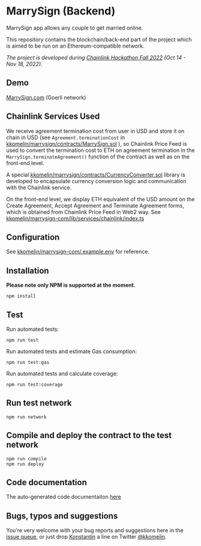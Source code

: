 # MarrySign (Backend) 
MarrySign app allows any couple to get married online.

This repository contains the blockchain/back-end part of the project which is aimed to be run on an Ethereum-compatible network.

_The project is developed during [Chainlink Hackathon Fall 2022](https://hack.chain.link/) (Oct 14 - Nov 18, 2022)._

## Demo

[MarrySign.com](https://marrysign.com/) (Goerli network)

## Chainlink Services Used

We receive agreement termination cost from user in USD and store it on chain in USD (see `Agreement.terminationCost` in [kkomelin/marrysign/contracts/MarrySign.sol](https://github.com/kkomelin/marrysign/blob/main/contracts/MarrySign.sol) ), so Chainlink Price Feed is used to convert the termination cost to ETH on agreement termination in the `MarrySign.terminateAgreement()` function of the contract as well as on the front-end level.

A special [kkomelin/marrysign/contracts/CurrencyConverter.sol](https://github.com/kkomelin/marrysign/blob/main/contracts/CurrencyConverter.sol) library is developed to encapsulate currency conversion logic and communication with the Chainlink service.

On the front-end level, we display ETH equivalent of the USD amount on the Create Agreement, Accept Agreement and Terminate Agreement forms, which is obtained from Chainlink Price Feed in Web2 way. See [kkomelin/marrysign-com/lib/services/chainlink/index.ts](https://github.com/kkomelin/marrysign-com/blob/main/lib/services/chainlink/index.ts)

## Configuration

See [kkomelin/marrysign-com/.example.env](https://github.com/kkomelin/marrysign/blob/main/.example.env) for reference.

## Installation

**Please note only NPM is supported at the moment.**

```shell
npm install
```

## Test

Run automated tests:

```shell
npm run test
```

Run automated tests and estimate Gas consumption:

```shell
npm run test:gas
```

Run automated tests and calculate coverage:

```shell
npm run test:coverage
```

## Run test network

```shell
npm run network
```

## Compile and deploy the contract to the test network

```shell
npm run compile
npm run deploy
```

## Code documentation

The auto-generated code documentaiton [here](https://github.com/kkomelin/marrysign/blob/main/docs/index.md)

## Bugs, typos and suggestions

You're very welcome with your bug reports and suggestions here in the [issue queue](https://github.com/kkomelin/marrysign/issues/new), or just drop [Konstantin](https://github.com/kkomelin) a line on Twitter [@kkomelin](https://twitter.com/kkomelin).
